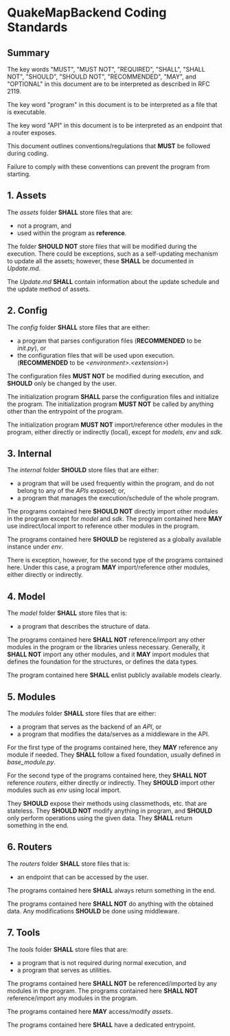 # QuakeMapBackend Coding Standards

## Summary

The key words "MUST", "MUST NOT", "REQUIRED", "SHALL", "SHALL NOT",
"SHOULD", "SHOULD NOT", "RECOMMENDED",  "MAY", and "OPTIONAL"
in this document are to be interpreted as described in RFC 2119.

The key word "program" in this document is to be interpreted as a file that is executable.

The key word "API" in this document is to be interpreted as an endpoint that a router exposes.

This document outlines conventions/regulations that **MUST** be followed during coding.

Failure to comply with these conventions can prevent the program from starting.

## 1. Assets

The _assets_ folder **SHALL** store files that are:

- not a program, and
- used within the program as **reference**.

The folder **SHOULD NOT** store files that will be modified during the execution. There could be exceptions, such as
a self-updating mechanism to update all the assets; however, these **SHALL** be documented in _Update.md_.

The _Update.md_ **SHALL** contain information about the update schedule and the update method of assets.

## 2. Config

The _config_ folder **SHALL** store files that are either:

- a program that parses configuration files (**RECOMMENDED** to be _init.py_), or
- the configuration files that will be used upon execution. (**RECOMMENDED** to be _\<environment\>.\<extension\>_)

The configuration files **MUST NOT** be modified during execution, and **SHOULD** only be changed by the user.

The initialization program **SHALL** parse the configuration files and initialize the program.
The initialization program **MUST NOT** be called by anything other than the entrypoint of the program.

The initialization program **MUST NOT** import/reference other modules in the program,
either directly or indirectly (local), except for _models_, _env_ and _sdk_.

## 3. Internal

The _internal_ folder **SHOULD** store files that are either:

- a program that will be used frequently within the program, and do not belong to any of the _APIs_ exposed; or,
- a program that manages the execution/schedule of the whole program.

The programs contained here **SHOULD NOT** directly import other modules in the program except for _model_ and _sdk_.
The program contained here **MAY** use indirect/local import to reference other modules in the program.

The programs contained here **SHOULD** be registered as a globally available instance under _env_.

There is exception, however, for the second type of the programs contained here.
Under this case, a program **MAY** import/reference other modules, either directly or indirectly.

## 4. Model

The _model_ folder **SHALL** store files that is:

- a program that describes the structure of data.

The programs contained here **SHALL NOT** reference/import any other modules in the program or the libraries unless
necessary.
Generally, it **SHALL NOT** import any other modules, and it **MAY** import modules that defines the foundation for the
structures, or defines the data types.

The program contained here **SHALL** enlist publicly available models clearly.

## 5. Modules

The _modules_ folder **SHALL** store files that are either:

- a program that serves as the backend of an _API_, or
- a program that modifies the data/serves as a middleware in the API.

For the first type of the programs contained here, they **MAY** reference any module if needed.
They **SHALL** follow a fixed foundation, usually defined in _base_module.py_.

For the second type of the programs contained here, they **SHALL NOT** reference _routers_,
either directly or indirectly.
They **SHOULD** import other modules such as _env_ using local import.

They **SHOULD** expose their methods using classmethods, etc. that are stateless.
They **SHOULD NOT** modify anything in program, and **SHOULD** only perform operations using the given data.
They **SHALL** return something in the end.

## 6. Routers

The _routers_ folder **SHALL** store files that is:

- an endpoint that can be accessed by the user.

The programs contained here **SHALL** always return something in the end.

The programs contained here **SHALL NOT** do anything with the obtained data.
Any modifications **SHOULD** be done using middleware.

## 7. Tools

The _tools_ folder **SHALL** store files that are:

- a program that is not required during normal execution, and
- a program that serves as utilities.

The programs contained here **SHALL NOT** be referenced/imported by any modules in the program.
The programs contained here **SHALL NOT** reference/import any modules in the program.

The programs contained here **MAY** access/modify _assets_.

The programs contained here **SHALL** have a dedicated entrypoint.